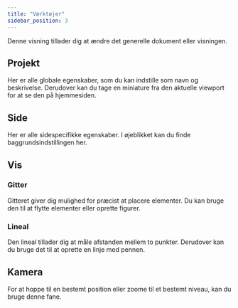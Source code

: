 ```yaml
---
title: "Værktøjer"
sidebar_position: 3
---
```


Denne visning tillader dig at ændre det generelle dokument eller visningen.

## Projekt

Her er alle globale egenskaber, som du kan indstille som navn og beskrivelse. Derudover kan du tage en miniature fra den aktuelle viewport for at se den på hjemmesiden.

## Side

Her er alle sidespecifikke egenskaber. I øjeblikket kan du finde baggrundsindstillingen her.

## Vis

### Gitter

Gitteret giver dig mulighed for præcist at placere elementer. Du kan bruge den til at flytte elementer eller oprette figurer.

### Lineal

Den lineal tillader dig at måle afstanden mellem to punkter. Derudover kan du bruge det til at oprette en linje med pennen.

## Kamera

For at hoppe til en bestemt position eller zoome til et bestemt niveau, kan du bruge denne fane.
